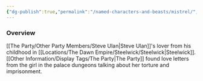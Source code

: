 ```yaml
---
{"dg-publish":true,"permalink":"/named-characters-and-beasts/mistrel/","tags":["NPC"],"updated":"2025-01-18T23:46:47.758+00:00"}
---
```



### Overview
[[The Party/Other Party Members/Steve Ulan\|Steve Ulan]]'s lover from his childhood in [[Locations/The Dawn Empire/Steelwick/Steelwick\|Steelwick]]. [[Other Information/Display Tags/The Party\|The Party]] found love letters from the girl in the palace dungeons talking about her torture and imprisonment. 